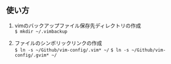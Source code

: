 ## 使い方
1. vimのバックアップファイル保存先ディレクトリの作成  
`$ mkdir ~/.vimbackup`

2. ファイルのシンボリックリンクの作成  
`$ ln -s ~/Github/vim-config/.vim* ~/`
`$ ln -s ~/Github/vim-config/.gvim* ~/`
